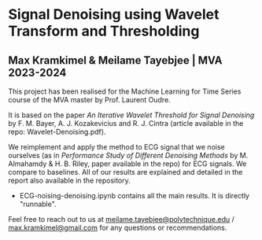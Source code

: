 # Signal Denoising using Wavelet Transform and Thresholding

## Max Kramkimel & Meilame Tayebjee | MVA 2023-2024

This project has been realised for the Machine Learning for Time Series course of the MVA master by Prof. Laurent Oudre.

It is based on the paper _An Iterative Wavelet Threshold for Signal Denoising_ by F. M. Bayer, A. J. Kozakevicius and R. J. Cintra (article available in the repo: Wavelet-Denoising.pdf).

We reimplement and apply the method to ECG signal that we noise ourselves (as in _Performance Study of Different Denoising Methods_ by M. Almahamdy & H. B. Riley, paper available in the repo) for ECG signals. We compare to baselines. 
All of our results are explained and detailed in the report also available in the repository.

- ECG-noising-denoising.ipynb contains all the main results. It is directly "runnable".

Feel free to reach out to us at meilame.tayebjee@polytechnique.edu / max.kramkimel@gmail.com for any questions or recommendations.
